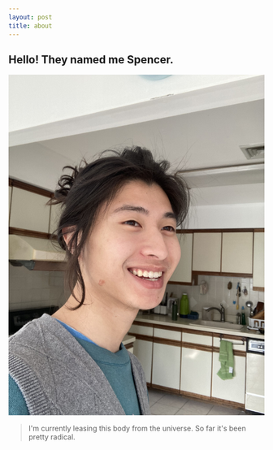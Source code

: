 ```yaml
---
layout: post
title: about
---
```

## Hello! They named me Spencer. 

![a picture of me](assets\images\spencer.jpeg)

>  I'm currently leasing this body from the universe. So far it's been pretty radical. 

